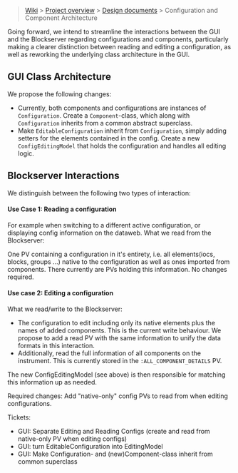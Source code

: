 > [Wiki](Home) > [Project overview](Project-Overview) > [Design documents](Design-Documents) > Configuration and Component Architecture


Going forward, we intend to streamline the interactions between the GUI and the Blockserver regarding configurations and components, particularly making a clearer distinction between reading and editing a configuration, as well as reworking the underlying class architecture in the GUI.

## GUI Class Architecture

We propose the following changes:
- Currently, both components and configurations are instances of `Configuration`. Create a `Component`-class, which along with `Configuration` inherits from a common abstract superclass.
- Make `EditableConfiguration` inherit from `Configuration`, simply adding setters for the elements contained in the config. Create a new `ConfigEditingModel` that holds the configuration and handles all editing logic.

## Blockserver Interactions
We distinguish between the following two types of interaction:

#### Use Case 1: Reading a configuration
For example when switching to a different active configuration, or displaying config information on the dataweb. What we read from the Blockserver:

One PV containing a configuration in it's entirety, i.e. all elements(iocs, blocks, groups ...) native to the configuration as well as ones imported from components.
There currently are PVs holding this information. No changes required.

#### Use case 2: Editing a configuration

What we read/write to the Blockserver:

- The configuration to edit including only its native elements plus the names of added components. This is the current write behaviour. We propose to add a read PV with the same information to unify the data formats in this interaction.
- Additionally, read the full information of all components on the instrument. This is currently stored in the `:ALL_COMPONENT_DETAILS` PV.

The new ConfigEditingModel (see above) is then responsible for matching this information up as needed.

Required changes:
Add "native-only" config PVs to read from when editing configurations.

Tickets:
- GUI: Separate Editing and Reading Configs (create and read from native-only PV when editing configs)
- GUI: turn EditableConfiguration into EditingModel
- GUI: Make Configuration- and (new)Component-class inherit from common superclass
